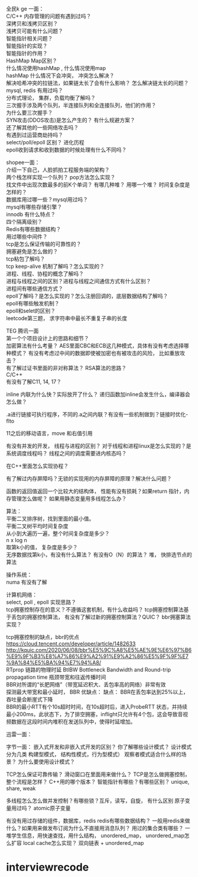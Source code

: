 全民k ge 一面：   
C/C++ 内存管理的问题有遇到过吗？  
深拷贝和浅拷贝区别？  
浅拷贝可能有什么问题？  
智能指针相关问题？  
智能指针的实现？  
智能指针的作用？  
HashMap Map区别？  
什么情况使用hashMap ,  什么情况使用map  
hashMap 什么情况下会冲突， 冲突怎么解决？  
解决哈希冲突的拉链法，如果链太长了会有什么影响？ 怎么解决链太长的问题？  
mysql, redis 有用过吗？  
分布式理论， 集群，负载均衡了解吗？  
三次握手涉及两个队列，半连接队列和全连接队列，他们的作用？  
为什么要三次握手？  
SYN攻击(DDOS攻击)是怎么产生的？ 有什么规避方案？  
还了解其他的一些网络攻击吗？  
有遇到过运营商劫持吗？  
select/poll/epoll 区别？ 进化历程  
epoll收到请求和收到数据的时候处理有什么不同吗？  



shopee一面：  
介绍一下自己，人脸抓拍工程服务端的架构？  
两个栈怎样实现一个队列？ pop方法怎么实现？  
找文件中出现次数最多的前K个单词？ 有哪几种堆？ 用哪一个堆？ 时间复杂度是怎样的？  
数据库用过哪一些？mysql用过吗？  
mysql有哪些存储引擎？  
innodb 有什么特点？  
四个隔离级别？  
Redis有哪些数据结构？  
用过哪些中间件？  
tcp是怎么保证传输的可靠性的？  
拥塞避免是怎么做的？  
tcp粘包了解吗？  
tcp keep-alive 机制了解吗？怎么实现的？  
进程、线程、协程的概念了解吗？  
进程与线程之间的区别？进程与线程之间通信方式有什么区别？  
进程间有哪些通信方式？  
epoll了解吗？是怎么实现的？怎么注册回调的，底层数据结构了解吗？  
epoll有哪些触发机制？  
epoll和selet的区别？  
leetcode第三题， 求字符串中最长不重复子串的长度

TEG 腾讯一面  
第一个个项目设计上的思路和细节？  
加密算法有什么考量？ AES里面CBC和ECB这几种模式，具体有没有考虑选择哪种模式？ 有没有考虑过中间的数据即使被加密也有被攻击的风险， 比如重放攻击？  
有了解过证书里面的非对称算法？ RSA算法的思路？  
C/C++  
有没有了解C11, 14, 17？  

inline 内联为什么快？实际放开了什么？ 递归函数加inline会发生什么，编译器会怎么做？  

.a进行链接可执行程序，不同的.a之间内联？有没有一些机制做到？链接时优化-flto  

11之后的移动语言，move 和右值引用  

有没有并发的开发， 线程与进程的区别？ 对于线程和进程linux是怎么实现的？是系统调度线程吗？ 线程之间的调度需要进内核态吗？  

在C++里面怎么实现协程？  

有了解过内存屏障吗？无锁的实现用的内存屏障的原理？解决什么问题？  

函数的返回值返回一个比较大的结构体， 性能有没有损耗？如果return 指针，内存管理怎么做呢？ 如果用静态变量用多线程怎么办？  

算法：  
平衡二叉排序树，找到里面的最小值。  
平衡二叉树平均时间复杂度  
从小到大遍历一遍，整个时间复杂度是多少？  
n x log n  
取第k小的值， 复杂度是多少？  
无序数据找第k小，有没有什么算法？ 有没有O（N）的算法？ 堆， 快排选节点的算法  

操作系统：  
numa 有没有了解  


计算机网络：  
select, poll , epoll 实现思路？  
tcp拥塞控制存在的意义？不遵循这套机制，有什么收益吗？ 
tcp拥塞控制算法基于丢包的拥塞控制算法， 
有没有了解过新的拥塞控制算法？QUIC？  bbr拥塞算法实现？

tcp拥塞控制的缺点，bbr的优点  
https://cloud.tencent.com/developer/article/1482633  
http://kquic.com/2020/06/08/bbr%E5%9C%A8%E5%AE%9E%E6%97%B6%E9%9F%B3%E8%A7%86%E9%A2%91%E9%A2%86%E5%9F%9F%E7%9A%84%E5%BA%94%E7%94%A8/  
RTprop 链路的物理时延
BtlBW 
Bottleneck Bandwidth and Round-trip propagation time  瓶颈带宽和往返传播时间  
BBR对所谓的“长肥网络”（带宽延迟积大、丢包率高的网络）非常有效  
探测最大带宽和最小延时， 
BBR 优缺点：
缺点： BBR在丢包率达到25%以上，吞吐量会断崖式下降  
BBR的最小RTT有个10s超时时间，在10s超时后，进入ProbeRTT 状态，并持续最小200ms，此状态下，为了排空拥塞，inflight只允许有4个包，这会导致音视频数据在这段时间内堆积在发送队列中，使得时延增加。  

迅雷一面： 



字节一面：
嵌入式开发和非嵌入式开发的区别？
你了解哪些设计模式？
设计模式分为几类
构建型模式， 结构性模式，行为型模式）
观察者模式适合什么样的场景？
为什么要使用设计模式？

TCP怎么保证可靠传输？
滑动窗口在里面用来做什么？
TCP是怎么做拥塞控制，整个流程是怎样？
C++用的哪个版本？
智能指针有哪些？有哪些区别？
unique, share, weak 

多线程怎么怎么做并发控制？有哪些锁？互斥，读写，自旋， 有什么区别
原子变量用过吗？ atomic原子变量

有没有用过存储的组件，数据库，redis
redis有哪些数据结构？ 
一般用redis来做什么？如果用来做发布订阅为什么不直接用消息队列？
用过的集合类有哪些？ 
一堆学生信息，用快速查找，用什么结构， unordered_map， unordered_map怎么扩容
local cache怎么实现？ 双向链表 + unordered_map



# interviewrecode

